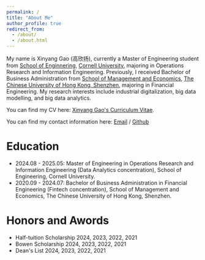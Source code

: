 ```yaml
---
permalink: /
title: "About Me"
author_profile: true
redirect_from: 
  - /about/
  - /about.html
---
```


My name is Xinyang Gao (高欣扬), currently a Master of Engineering student from [School of Enginnering](https://www.engineering.cornell.edu/), [Cornell University](https://www.cornell.edu/), majoring in Operations Research and Information Engineering. Previously, I received Bachelor of Business Administration from [School of Management and Economics](https://sme.cuhk.edu.cn/en), [The Chinese University of Hong Kong, Shenzhen](https://cuhk.edu.cn/en), majoring in Financial Engineering. My research interests include industrial digitalization, big data modelling, and big data analytics.

You can find my CV here: [Xinyang Gao's Curriculum Vitae](../assets/Xinyang_Gao_CV.pdf).

You can find my contact information here: [Email](xg344@cornell.edu) / [Github](https://github.com/xinyanggao0419)

Education
======
* 2024.08 - 2025.05: Master of Engineering in Operations Research and Information Engineering (Data Analytics concentration), School of Engineering, Cornell University.
* 2020.09 - 2024.07: Bachelor of Business Administration in Financial Engineering (Fintech concentration), School of Management and Economics, The Chinese University of Hong Kong, Shenzhen.

Honors and Awords
======
* Half-tuition Scholarship 2024, 2023, 2022, 2021
* Bowen Scholarship 2024, 2023, 2022, 2021
* Dean's List 2024, 2023, 2022, 2021
